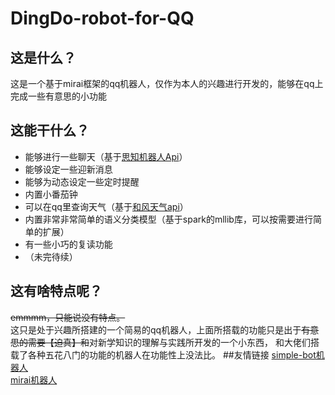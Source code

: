 # DingDo-robot-for-QQ
## 这是什么？
这是一个基于mirai框架的qq机器人，仅作为本人的兴趣进行开发的，能够在qq上完成一些有意思的小功能
## 这能干什么？
* 能够进行一些聊天（基于[思知机器人Api](https://console.ownthink.com)）
* 能够设定一些迎新消息
* 能够为动态设定一些定时提醒
* 内置小番茄钟
* 可以在qq里查询天气（基于[和风天气api](https://dev.heweather.com/docs/api/overview)）
* 内置非常非常简单的语义分类模型（基于spark的mllib库，可以按需要进行简单的扩展）
* 有一些小巧的复读功能
* （未完待续）
## 这有啥特点呢？
~~emmmm，只能说没有特点。~~<br>
这只是处于兴趣所搭建的一个简易的qq机器人，上面所搭载的功能只是出于~~有意思的需要【迫真】和~~对新学知识的理解与实践所开发的一个小东西，
和大佬们搭载了各种五花八门的功能的机器人在功能性上没法比。
##友情链接
[simple-bot机器人](https://github.com/ForteScarlet/simple-robot-component-mirai)<br>
[mirai机器人](https://github.com/mamoe/mirai)
